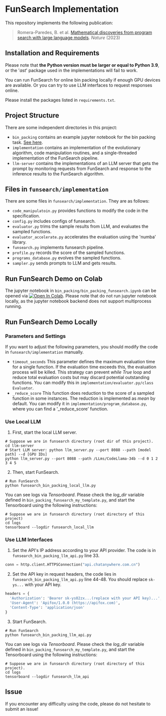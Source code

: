 # FunSearch Implementation

This repository implements the following publication:

> Romera-Paredes, B. et al. [Mathematical discoveries from program search with large language models](https://www.nature.com/articles/s41586-023-06924-6). *Nature* (2023)

## Installation and Requirements

Please note that **the Python version must be larger or equal to Python 3.9**, or the '*ast*' package used in the implementations will fail to work. 

You can run FunSearch for online bin packing locally if enough GPU devices are available. Or you can try to use LLM interfaces to request responses online. 

Please install the packages listed in `requirements.txt`.

## Project Structure

There are some independent directories in this project:

- `bin_packing` contains an example jupyter notebook for the bin packing task. [See here](#colab).
- `implementation` contains an implementation of the evolutionary algorithm, code manipulation routines, and a single-threaded implementation of the FunSearch pipeline. 
- `llm-server` contains the implementations of an LLM server that gets the prompt by monitoring requests from FunSearch and response to the inference results to the FunSearch algorithm. 

## Files in `funsearch/implementation`

There are some files in `funsearch/implementation`. They are as follows:

- `code_manipulatoin.py` provides functions to modify the code in the specification.
- `config.py` includes configs of funsearch.
- `evaluator.py` trims the sample results from LLM, and evaluates the sampled functions.
- `evaluator_accelerate.py` accelerates the evaluation using the 'numba' library.
- `funsearch.py` implements funsearch pipeline. 
- `profile.py` records the score of the sampled functions.
- `programs_database.py` evolves the sampled functions.
- `sampler.py` sends prompts to LLM and gets results.

## <span id="colab">Run FunSearch Demo on Colab</span>

The jupyter notebook in `bin_packing/bin_packing_funsearch.ipynb` can be opened via [![Open In Colab](https://colab.research.google.com/assets/colab-badge.svg)](https://colab.research.google.com/github/RayZhhh/funsearch/blob/main/bin_packing/bin_packing_funsearch.ipynb). Please note that do not run jupyter notebook locally, as the jupyter notebook backend does not support multiprocess running.

## Run FunSearch Demo Locally

### Parameters and Settings

If you want to adjust the following parameters, you should modify the code in `funsearch/implementation` manually. 

- `timeout_seconds` This parameter defines the maximum evaluation time for a single function. If the evaluation time exceeds this, the evaluation process will be killed. This strategy can prevent *while True* loop and reduce total evaluation costs but may discard potential outstanding functions. You can modify this in `implementation/evaluator.py/class Evaluator`.
- `_reduce_score` This function does reduction to the score of a sampled function in some instances. The reduction is implemented as *mean* by default. You can modify it in `implementation/program_database.py`, where you can find a '_reduce_score' function.

### Use Local LLM

1. First, start the local LLM server.

```shell
# Suppose we are in funsearch directory (root dir of this project).
cd llm-server
# Start LLM server: python llm_server.py --port 8088 --path [model path] --d [GPU IDs]
python llm_server.py --port 8088 --path /LLms/CodeLlama-34b --d 0 1 2 3 4 5
```

2. Then, start FunSearch.

```shell
# Run FunSearch
python funsearch_bin_packing_local_llm.py
```

You can see logs via *Tensorboard*. Please check the *log_dir* variable defined in `bin_packing_funsearch_my_template.py`, and start the Tensorboard using the following instructions:

```shell
# Suppose we are in funsearch directory (root directory of this project)
cd logs
tensorboard --logdir funsearch_local_llm
```

### Use LLM Interfaces

1. Set the API's IP address according to your API provider. The code is in `funsearch_bin_packing_llm_api.py` line 33.

```python
conn = http.client.HTTPSConnection("api.chatanywhere.com.cn")
```

2. Set the API key in request headers, the code lies in `funsearch_bin_packing_llm_api.py` line 44-48. You should replace `sk-ys...` with your API key.

```python
headers = {
  'Authorization': 'Bearer sk-ys02zx...(replace with your API key)...',
  'User-Agent': 'Apifox/1.0.0 (https://apifox.com)',
  'Content-Type': 'application/json'
}
```

3. Start FunSearch.

```shell
# Run FunSearch
python funsearch_bin_packing_llm_api.py
```

You can see logs via *Tensorboard*. Please check the *log_dir* variable defined in `bin_packing_funsearch_my_template.py`, and start the Tensorboard using the following instructions:

```shell
# Suppose we are in funsearch directory (root directory of this project).
cd logs
tensorboard --logdir funsearch_llm_api
```

## Issue

If you encounter any difficulty using the code, please do not hesitate to submit an issue!
